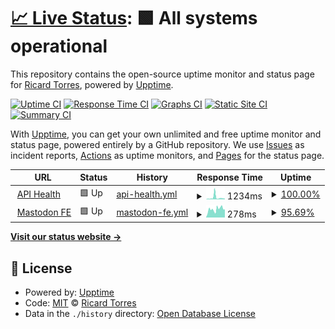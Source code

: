 # [📈 Live Status](https://quicoto.github.io/mastodon-uptime): <!--live status--> **🟩 All systems operational**

This repository contains the open-source uptime monitor and status page for [Ricard Torres](https://ricard.dev), powered by [Upptime](https://github.com/upptime/upptime).

[![Uptime CI](https://github.com/quicoto/mastodon-uptime/workflows/Uptime%20CI/badge.svg)](https://github.com/quicoto/mastodon-uptime/actions?query=workflow%3A%22Uptime+CI%22)
[![Response Time CI](https://github.com/quicoto/mastodon-uptime/workflows/Response%20Time%20CI/badge.svg)](https://github.com/quicoto/mastodon-uptime/actions?query=workflow%3A%22Response+Time+CI%22)
[![Graphs CI](https://github.com/quicoto/mastodon-uptime/workflows/Graphs%20CI/badge.svg)](https://github.com/quicoto/mastodon-uptime/actions?query=workflow%3A%22Graphs+CI%22)
[![Static Site CI](https://github.com/quicoto/mastodon-uptime/workflows/Static%20Site%20CI/badge.svg)](https://github.com/quicoto/mastodon-uptime/actions?query=workflow%3A%22Static+Site+CI%22)
[![Summary CI](https://github.com/quicoto/mastodon-uptime/workflows/Summary%20CI/badge.svg)](https://github.com/quicoto/mastodon-uptime/actions?query=workflow%3A%22Summary+CI%22)

With [Upptime](https://upptime.js.org), you can get your own unlimited and free uptime monitor and status page, powered entirely by a GitHub repository. We use [Issues](https://github.com/quicoto/mastodon-uptime/issues) as incident reports, [Actions](https://github.com/quicoto/mastodon-uptime/actions) as uptime monitors, and [Pages](https://quicoto.github.io/mastodon-uptime) for the status page.

<!--start: status pages-->
<!-- This summary is generated by Upptime (https://github.com/upptime/upptime) -->
<!-- Do not edit this manually, your changes will be overwritten -->
<!-- prettier-ignore -->
| URL | Status | History | Response Time | Uptime |
| --- | ------ | ------- | ------------- | ------ |
| <img alt="" src="https://icons.duckduckgo.com/ip3/ricard.social.ico" height="13"> [API Health](https://ricard.social/api/v1/streaming/health) | 🟩 Up | [api-health.yml](https://github.com/quicoto/mastodon-uptime/commits/HEAD/history/api-health.yml) | <details><summary><img alt="Response time graph" src="./graphs/api-health/response-time-week.png" height="20"> 1234ms</summary><br><a href="https://quicoto.github.io/mastodon-uptime/history/api-health"><img alt="Response time 1234" src="https://img.shields.io/endpoint?url=https%3A%2F%2Fraw.githubusercontent.com%2Fquicoto%2Fmastodon-uptime%2FHEAD%2Fapi%2Fapi-health%2Fresponse-time.json"></a><br><a href="https://quicoto.github.io/mastodon-uptime/history/api-health"><img alt="24-hour response time 490" src="https://img.shields.io/endpoint?url=https%3A%2F%2Fraw.githubusercontent.com%2Fquicoto%2Fmastodon-uptime%2FHEAD%2Fapi%2Fapi-health%2Fresponse-time-day.json"></a><br><a href="https://quicoto.github.io/mastodon-uptime/history/api-health"><img alt="7-day response time 1234" src="https://img.shields.io/endpoint?url=https%3A%2F%2Fraw.githubusercontent.com%2Fquicoto%2Fmastodon-uptime%2FHEAD%2Fapi%2Fapi-health%2Fresponse-time-week.json"></a><br><a href="https://quicoto.github.io/mastodon-uptime/history/api-health"><img alt="30-day response time 1234" src="https://img.shields.io/endpoint?url=https%3A%2F%2Fraw.githubusercontent.com%2Fquicoto%2Fmastodon-uptime%2FHEAD%2Fapi%2Fapi-health%2Fresponse-time-month.json"></a><br><a href="https://quicoto.github.io/mastodon-uptime/history/api-health"><img alt="1-year response time 1234" src="https://img.shields.io/endpoint?url=https%3A%2F%2Fraw.githubusercontent.com%2Fquicoto%2Fmastodon-uptime%2FHEAD%2Fapi%2Fapi-health%2Fresponse-time-year.json"></a></details> | <details><summary><a href="https://quicoto.github.io/mastodon-uptime/history/api-health">100.00%</a></summary><a href="https://quicoto.github.io/mastodon-uptime/history/api-health"><img alt="All-time uptime 100.00%" src="https://img.shields.io/endpoint?url=https%3A%2F%2Fraw.githubusercontent.com%2Fquicoto%2Fmastodon-uptime%2FHEAD%2Fapi%2Fapi-health%2Fuptime.json"></a><br><a href="https://quicoto.github.io/mastodon-uptime/history/api-health"><img alt="24-hour uptime 100.00%" src="https://img.shields.io/endpoint?url=https%3A%2F%2Fraw.githubusercontent.com%2Fquicoto%2Fmastodon-uptime%2FHEAD%2Fapi%2Fapi-health%2Fuptime-day.json"></a><br><a href="https://quicoto.github.io/mastodon-uptime/history/api-health"><img alt="7-day uptime 100.00%" src="https://img.shields.io/endpoint?url=https%3A%2F%2Fraw.githubusercontent.com%2Fquicoto%2Fmastodon-uptime%2FHEAD%2Fapi%2Fapi-health%2Fuptime-week.json"></a><br><a href="https://quicoto.github.io/mastodon-uptime/history/api-health"><img alt="30-day uptime 100.00%" src="https://img.shields.io/endpoint?url=https%3A%2F%2Fraw.githubusercontent.com%2Fquicoto%2Fmastodon-uptime%2FHEAD%2Fapi%2Fapi-health%2Fuptime-month.json"></a><br><a href="https://quicoto.github.io/mastodon-uptime/history/api-health"><img alt="1-year uptime 100.00%" src="https://img.shields.io/endpoint?url=https%3A%2F%2Fraw.githubusercontent.com%2Fquicoto%2Fmastodon-uptime%2FHEAD%2Fapi%2Fapi-health%2Fuptime-year.json"></a></details>
| <img alt="" src="https://icons.duckduckgo.com/ip3/ricard.social.ico" height="13"> [Mastodon FE](https://ricard.social/) | 🟩 Up | [mastodon-fe.yml](https://github.com/quicoto/mastodon-uptime/commits/HEAD/history/mastodon-fe.yml) | <details><summary><img alt="Response time graph" src="./graphs/mastodon-fe/response-time-week.png" height="20"> 278ms</summary><br><a href="https://quicoto.github.io/mastodon-uptime/history/mastodon-fe"><img alt="Response time 278" src="https://img.shields.io/endpoint?url=https%3A%2F%2Fraw.githubusercontent.com%2Fquicoto%2Fmastodon-uptime%2FHEAD%2Fapi%2Fmastodon-fe%2Fresponse-time.json"></a><br><a href="https://quicoto.github.io/mastodon-uptime/history/mastodon-fe"><img alt="24-hour response time 232" src="https://img.shields.io/endpoint?url=https%3A%2F%2Fraw.githubusercontent.com%2Fquicoto%2Fmastodon-uptime%2FHEAD%2Fapi%2Fmastodon-fe%2Fresponse-time-day.json"></a><br><a href="https://quicoto.github.io/mastodon-uptime/history/mastodon-fe"><img alt="7-day response time 278" src="https://img.shields.io/endpoint?url=https%3A%2F%2Fraw.githubusercontent.com%2Fquicoto%2Fmastodon-uptime%2FHEAD%2Fapi%2Fmastodon-fe%2Fresponse-time-week.json"></a><br><a href="https://quicoto.github.io/mastodon-uptime/history/mastodon-fe"><img alt="30-day response time 278" src="https://img.shields.io/endpoint?url=https%3A%2F%2Fraw.githubusercontent.com%2Fquicoto%2Fmastodon-uptime%2FHEAD%2Fapi%2Fmastodon-fe%2Fresponse-time-month.json"></a><br><a href="https://quicoto.github.io/mastodon-uptime/history/mastodon-fe"><img alt="1-year response time 278" src="https://img.shields.io/endpoint?url=https%3A%2F%2Fraw.githubusercontent.com%2Fquicoto%2Fmastodon-uptime%2FHEAD%2Fapi%2Fmastodon-fe%2Fresponse-time-year.json"></a></details> | <details><summary><a href="https://quicoto.github.io/mastodon-uptime/history/mastodon-fe">95.69%</a></summary><a href="https://quicoto.github.io/mastodon-uptime/history/mastodon-fe"><img alt="All-time uptime 95.69%" src="https://img.shields.io/endpoint?url=https%3A%2F%2Fraw.githubusercontent.com%2Fquicoto%2Fmastodon-uptime%2FHEAD%2Fapi%2Fmastodon-fe%2Fuptime.json"></a><br><a href="https://quicoto.github.io/mastodon-uptime/history/mastodon-fe"><img alt="24-hour uptime 79.98%" src="https://img.shields.io/endpoint?url=https%3A%2F%2Fraw.githubusercontent.com%2Fquicoto%2Fmastodon-uptime%2FHEAD%2Fapi%2Fmastodon-fe%2Fuptime-day.json"></a><br><a href="https://quicoto.github.io/mastodon-uptime/history/mastodon-fe"><img alt="7-day uptime 95.69%" src="https://img.shields.io/endpoint?url=https%3A%2F%2Fraw.githubusercontent.com%2Fquicoto%2Fmastodon-uptime%2FHEAD%2Fapi%2Fmastodon-fe%2Fuptime-week.json"></a><br><a href="https://quicoto.github.io/mastodon-uptime/history/mastodon-fe"><img alt="30-day uptime 95.69%" src="https://img.shields.io/endpoint?url=https%3A%2F%2Fraw.githubusercontent.com%2Fquicoto%2Fmastodon-uptime%2FHEAD%2Fapi%2Fmastodon-fe%2Fuptime-month.json"></a><br><a href="https://quicoto.github.io/mastodon-uptime/history/mastodon-fe"><img alt="1-year uptime 95.69%" src="https://img.shields.io/endpoint?url=https%3A%2F%2Fraw.githubusercontent.com%2Fquicoto%2Fmastodon-uptime%2FHEAD%2Fapi%2Fmastodon-fe%2Fuptime-year.json"></a></details>

<!--end: status pages-->

[**Visit our status website →**](https://quicoto.github.io/mastodon-uptime)

## 📄 License

- Powered by: [Upptime](https://github.com/upptime/upptime)
- Code: [MIT](./LICENSE) © [Ricard Torres](https://ricard.dev)
- Data in the `./history` directory: [Open Database License](https://opendatacommons.org/licenses/odbl/1-0/)
